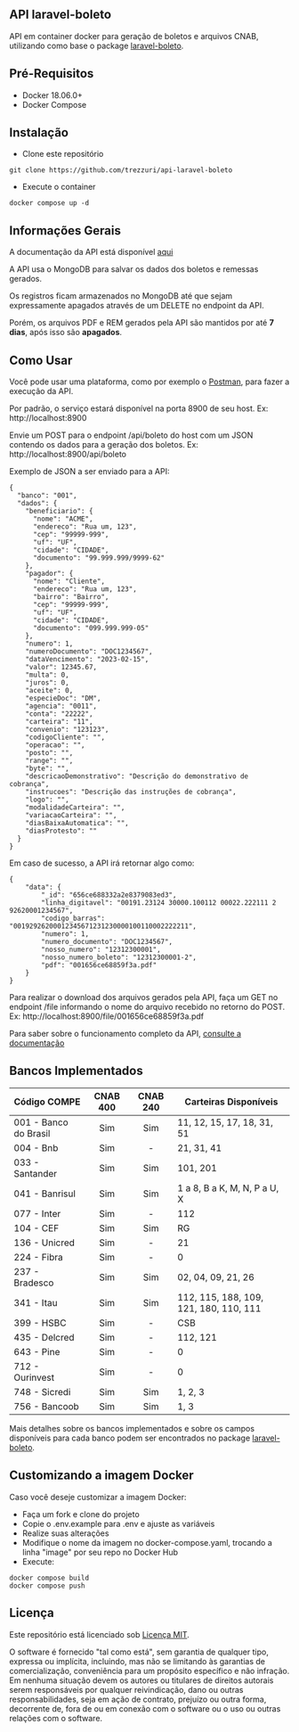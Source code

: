 ## API laravel-boleto

API em container docker para geração de boletos e arquivos CNAB, utilizando como base o package [laravel-boleto](https://github.com/eduardokum/laravel-boleto).

## Pré-Requisitos

- Docker 18.06.0+
- Docker Compose 

## Instalação

- Clone este repositório
```
git clone https://github.com/trezzuri/api-laravel-boleto
```

- Execute o container
```
docker compose up -d
```

## Informações Gerais

A documentação da API está disponível [aqui](https://trezzuri.github.io/api-laravel-boleto/)

A API usa o MongoDB para salvar os dados dos boletos e remessas gerados.

Os registros ficam armazenados no MongoDB até que sejam expressamente apagados através de um DELETE no endpoint da API.

Porém, os arquivos PDF e REM gerados pela API são mantidos por até **7 dias**, após isso são **apagados**. 

## Como Usar

Você pode usar uma plataforma, como por exemplo o [Postman](https://www.postman.com), para fazer a execução da API.

Por padrão, o serviço estará disponível na porta 8900 de seu host. Ex: http://localhost:8900

Envie um POST para o endpoint /api/boleto do host com um JSON contendo os dados para a geração dos boletos. Ex: http://localhost:8900/api/boleto

Exemplo de JSON a ser enviado para a API:
```
{
  "banco": "001",
  "dados": {
    "beneficiario": {
      "nome": "ACME",
      "endereco": "Rua um, 123",
      "cep": "99999-999",
      "uf": "UF",
      "cidade": "CIDADE",
      "documento": "99.999.999/9999-62"
    },
    "pagador": {
      "nome": "Cliente",
      "endereco": "Rua um, 123",
      "bairro": "Bairro",
      "cep": "99999-999",
      "uf": "UF",
      "cidade": "CIDADE",
      "documento": "099.999.999-05"
    },
    "numero": 1,
    "numeroDocumento": "DOC1234567",
    "dataVencimento": "2023-02-15",
    "valor": 12345.67,
    "multa": 0,
    "juros": 0,
    "aceite": 0,
    "especieDoc": "DM",
    "agencia": "0011",
    "conta": "22222",
    "carteira": "11",
    "convenio": "123123",
    "codigoCliente": "",
    "operacao": "",
    "posto": "",
    "range": "",
    "byte": "",
    "descricaoDemonstrativo": "Descrição do demonstrativo de cobrança",
    "instrucoes": "Descrição das instruções de cobrança",
    "logo": "",
    "modalidadeCarteira": "",
    "variacaoCarteira": "",
    "diasBaixaAutomatica": "",
    "diasProtesto": ""
  }
}
```

Em caso de sucesso, a API irá retornar algo como:
```
{
    "data": {
        "_id": "656ce688332a2e8379083ed3",
        "linha_digitavel": "00191.23124 30000.100112 00022.222111 2 92620001234567",
        "codigo_barras": "00192926200012345671231230000100110002222211",
        "numero": 1,
        "numero_documento": "DOC1234567",
        "nosso_numero": "12312300001",
        "nosso_numero_boleto": "12312300001-2",
        "pdf": "001656ce68859f3a.pdf"
    }
}
```

Para realizar o download dos arquivos gerados pela API, faça um GET no endpoint /file informando o nome do arquivo recebido no retorno do POST. Ex: http://localhost:8900/file/001656ce68859f3a.pdf

Para saber sobre o funcionamento completo da API, [consulte a documentação](https://trezzuri.github.io/api-laravel-boleto/)

## Bancos Implementados

| Código COMPE | CNAB 400 | CNAB 240 | Carteiras Disponíveis |
| ------------ | :------: | :------: | --------------------- |
| 001 - Banco do Brasil | Sim | Sim | 11, 12, 15, 17, 18, 31, 51 |
| 004 - Bnb | Sim | - | 21, 31, 41 |
| 033 - Santander | Sim | Sim | 101, 201 |
| 041 - Banrisul | Sim | Sim | 1 a 8, B a K, M, N, P a U, X |
| 077 - Inter | Sim |  - | 112 |
| 104 - CEF | Sim | Sim | RG |
| 136 - Unicred | Sim |  - | 21 |
| 224 - Fibra | Sim |  - | 0 |
| 237 - Bradesco | Sim | Sim | 02, 04, 09, 21, 26 |
| 341 - Itau | Sim | Sim | 112, 115, 188, 109, 121, 180, 110, 111 |
| 399 - HSBC | Sim |  - | CSB |
| 435 - Delcred | Sim |  - | 112, 121 |
| 643 - Pine | Sim |  - | 0 |
| 712 - Ourinvest | Sim |  - | 0 |
| 748 - Sicredi | Sim | Sim | 1, 2, 3 |
| 756 - Bancoob | Sim | Sim | 1, 3 |

Mais detalhes sobre os bancos implementados e sobre os campos disponíveis para cada banco podem ser encontrados no package [laravel-boleto](https://github.com/eduardokum/laravel-boleto).


## Customizando a imagem Docker

Caso você deseje customizar a imagem Docker:

* Faça um fork e clone do projeto
* Copie o .env.example para .env e ajuste as variáveis
* Realize suas alterações
* Modifique o nome da imagem no docker-compose.yaml, trocando a linha "image" por seu repo no Docker Hub
* Execute:

```
docker compose build
docker compose push
```


## Licença

Este repositório está licenciado sob [Licença MIT](https://github.com/trezzuri/api-laravel-boleto/blob/master/LICENSE).

O software é fornecido "tal como está", sem garantia de qualquer tipo, expressa ou implícita, incluindo, mas não se limitando às garantias de comercialização, conveniência para um propósito específico e não infração. Em nenhuma situação devem os autores ou titulares de direitos autorais serem responsáveis por qualquer reivindicação, dano ou outras responsabilidades, seja em ação de contrato, prejuízo ou outra forma, decorrente de, fora de ou em conexão com o software ou o uso ou outras relações com o software.